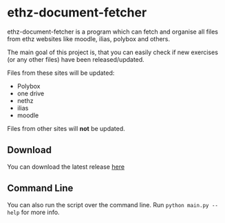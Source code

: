 # ethz-document-fetcher
ethz-document-fetcher is a program which can fetch and organise all files from ethz websites like
 moodle, ilias, polybox and others.
 
 The main goal of this project is, that you can easily check if
 new exercises (or any other files) have been released/updated.
 
 Files from these sites will be updated:
 * Polybox
 * one drive
 * nethz
 * ilias
 * moodle
 
 Files from other sites will **not** be updated.

## Download
You can download the latest release [here](https://github.com/GeorgOhneH/ethz-document-fetcher/releases/latest)


## Command Line

You can also run the script over the command line. Run `python main.py --help` 
for more info.
